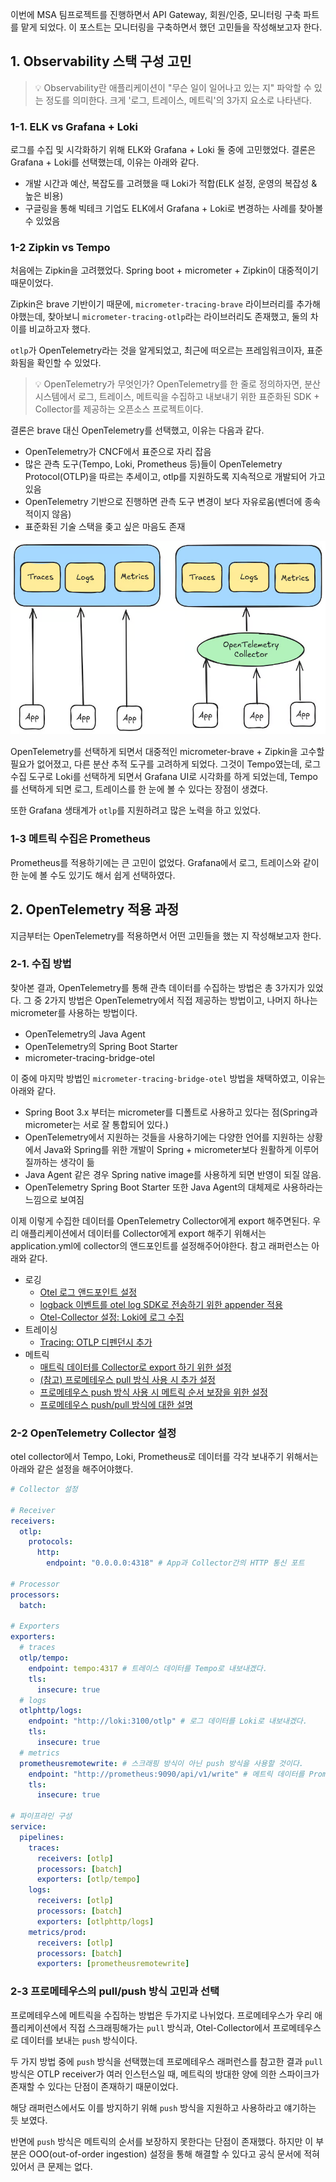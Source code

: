 이번에 MSA 팀프로젝트를 진행하면서 API Gateway, 회원/인증, 모니터링 구축 파트를 맡게 되었다. 이 포스트는 모니터링을 구축하면서 했던 고민들을 작성해보고자 한다.

## 1. Observability 스택 구성 고민
> 💡 Observability란 애플리케이션이 "무슨 일이 일어나고 있는 지" 파악할 수 있는 정도를 의미한다. 
> 크게 '로그, 트레이스, 메트릭'의 3가지 요소로 나타낸다.

### 1-1. ELK vs Grafana + Loki
로그를 수집 및 시각화하기 위해 ELK와 Grafana + Loki 둘 중에 고민했었다.
결론은 Grafana + Loki를 선택했는데, 이유는 아래와 같다.
- 개발 시간과 예산, 복잡도를 고려했을 때 Loki가 적합(ELK 설정, 운영의 복잡성 & 높은 비용)
- 구글링을 통해 빅테크 기업도 ELK에서 Grafana + Loki로 변경하는 사례를 찾아볼 수 있었음

### 1-2 Zipkin vs Tempo
처음에는 Zipkin을 고려했었다. Spring boot + micrometer + Zipkin이 대중적이기 때문이었다.

Zipkin은 brave 기반이기 때문에, `micrometer-tracing-brave` 라이브러리를 추가해야했는데, 찾아보니 `micrometer-tracing-otlp`라는 라이브러리도 존재했고, 둘의 차이를 비교하고자 했다.

`otlp`가 OpenTelemetry라는 것을 알게되었고, 최근에 떠오르는 프레임워크이자, 표준화됨을 확인할 수 있었다.

> 💡 OpenTelemetry가 무엇인가?
> OpenTelemetry를 한 줄로 정의하자면, 분산 시스템에서 로그, 트레이스, 메트릭을 수집하고 내보내기 위한 표준화된 SDK + Collector를 제공하는 오픈소스 프로젝트이다.

결론은 brave 대신 OpenTelemetry를 선택했고, 이유는 다음과 같다.
- OpenTelemetry가 CNCF에서 표준으로 자리 잡음
- 많은 관측 도구(Tempo, Loki, Prometheus 등)들이 OpenTelemetry Protocol(OTLP)을 따르는 추세이고, otlp를 지원하도록 지속적으로 개발되어 가고 있음
- OpenTelemetry 기반으로 진행하면 관측 도구 변경이 보다 자유로움(벤더에 종속적이지 않음)
- 표준화된 기술 스택을 좆고 싶은 마음도 존재

![alt text](images/image.png)

OpenTelemetry를 선택하게 되면서 대중적인 micrometer-brave + Zipkin을 고수할 필요가 없어졌고, 다른 분산 추적 도구를 고려하게 되었다. 그것이 Tempo였는데, 로그 수집 도구로 Loki를 선택하게 되면서 Grafana UI로 시각화를 하게 되었는데, Tempo를 선택하게 되면 로그, 트레이스를 한 눈에 볼 수 있다는 장점이 생겼다.

또한 Grafana 생태계가 `otlp`를 지원하려고 많은 노력을 하고 있었다.

### 1-3 메트릭 수집은 Prometheus
Prometheus를 적용하기에는 큰 고민이 없었다. Grafana에서 로그, 트레이스와 같이 한 눈에 볼 수도 있기도 해서 쉽게 선택하였다.

## 2. OpenTelemetry 적용 과정
지금부터는 OpenTelemetry를 적용하면서 어떤 고민들을 했는 지 작성해보고자 한다.

### 2-1. 수집 방법
찾아본 결과, OpenTelemetry를 통해 관측 데이터를 수집하는 방법은 총 3가지가 있었다.
그 중 2가지 방법은 OpenTelemetry에서 직접 제공하는 방법이고, 나머지 하나는 micrometer를 사용하는 방법이다.
- OpenTelemetry의 Java Agent
- OpenTelemetry의 Spring Boot Starter
- micrometer-tracing-bridge-otel

이 중에 마지막 방법인 `micrometer-tracing-bridge-otel` 방법을 채택하였고, 이유는 아래와 같다.
- Spring Boot 3.x 부터는 micrometer를 디폴트로 사용하고 있다는 점(Spring과 micrometer는 서로 잘 통합되어 있다.)
- OpenTelemetry에서 지원하는 것들을 사용하기에는 다양한 언어를 지원하는 상황에서 Java와 Spring를 위한 개발이 Spring + micrometer보다 원활하게 이루어질까하는 생각이 듦
- Java Agent 같은 경우 Spring native image를 사용하게 되면 반영이 되질 않음.
- OpenTelemetry Spring Boot Starter 또한 Java Agent의 대체제로 사용하라는 느낌으로 보여짐

이제 이렇게 수집한 데이터를 OpenTelemetry Collector에게 export 해주면된다.
우리 애플리케이션에서 데이터를 Collector에게 export 해주기 위해서는 application.yml에 collector의 앤드포인트를 설정해주어야한다.
참고 래퍼런스는 아래와 같다.

- 로깅
    - [Otel 로그 앤드포인트 설정](https://docs.spring.io/spring-boot/reference/actuator/loggers.html)
    - [logback 이벤트를 otel log SDK로 전송하기 위한 appender 적용](https://github.com/open-telemetry/opentelemetry-java-instrumentation/tree/main/instrumentation/logback/logback-appender-1.0/library)
    - [Otel-Collector 설정: Loki에 로그 수집](https://grafana.com/docs/loki/latest/send-data/otel/)
- 트레이싱
    - [Tracing: OTLP 디펜던시 추가](https://docs.spring.io/spring-boot/reference/actuator/tracing.html)
- 메트릭
    - [매트릭 데이터를 Collector로 export 하기 위한 설정](https://docs.spring.io/spring-boot/reference/actuator/metrics.html#actuator.metrics.export.otlp)
    - [(참고) 프로메테우스 pull 방식 사용 시 추가 설정](https://prometheus.io/docs/guides/opentelemetry/)
    - [프로메테우스 push 방식 사용 시 메트릭 순서 보장을 위한 설정](https://github.com/prometheus/prometheus/blob/main/documentation/examples/prometheus-otlp.yml)
    - [프로메테우스 push/pull 방식에 대한 설명](https://grafana.com/blog/2023/07/20/a-practical-guide-to-data-collection-with-opentelemetry-and-prometheus/#6-use-prometheus-remote-write-exporter)

### 2-2 OpenTelemetry Collector 설정
otel collector에서 Tempo, Loki, Prometheus로 데이터를 각각 보내주기 위해서는 아래와 같은 설정을 해주어야했다.
```yml
# Collector 설정

# Receiver
receivers:
  otlp:
    protocols:
      http:
        endpoint: "0.0.0.0:4318" # App과 Collector간의 HTTP 통신 포트

# Processor
processors:
  batch:

# Exporters
exporters:
  # traces
  otlp/tempo:
    endpoint: tempo:4317 # 트레이스 데이터를 Tempo로 내보내겠다.
    tls:
      insecure: true
  # logs
  otlphttp/logs:
    endpoint: "http://loki:3100/otlp" # 로그 데이터를 Loki로 내보내겠다.
    tls:
      insecure: true
  # metrics
  prometheusremotewrite: # 스크래핑 방식이 아닌 push 방식을 사용할 것이다.
    endpoint: "http://prometheus:9090/api/v1/write" # 메트릭 데이터를 Prometheus로 내보내겠다.
    tls:
      insecure: true

# 파이프라인 구성
service:
  pipelines:
    traces:
      receivers: [otlp]
      processors: [batch]
      exporters: [otlp/tempo]
    logs:
      receivers: [otlp]
      processors: [batch]
      exporters: [otlphttp/logs]
    metrics/prod:
      receivers: [otlp]
      processors: [batch]
      exporters: [prometheusremotewrite]
```

### 2-3 프로메테우스의 pull/push 방식 고민과 선택
프로메테우스에 메트릭을 수집하는 방법은 두가지로 나뉘었다. 프로메테우스가 우리 애플리케이션에서 직접 스크래핑해가는 `pull` 방식과, Otel-Collector에서 프로메테우스로 데이터를 보내는 `push` 방식이다.

두 가지 방법 중에 `push` 방식을 선택했는데 프로메테우스 래퍼런스를 참고한 결과 `pull` 방식은 OTLP receiver가 여러 인스턴스일 때, 메트릭의 방대한 양에 의한 스파이크가 존재할 수 있다는 단점이 존재하기 때문이었다.

해당 래퍼런스에서도 이를 방지하기 위해 `push` 방식을 지원하고 사용하라고 얘기하는 듯 보였다.

반면에 `push` 방식은 메트릭의 순서를 보장하지 못한다는 단점이 존재했다. 하지만 이 부분은 OOO(out-of-order ingestion) 설정을 통해 해결할 수 있다고 공식 문서에 적혀있어서 큰 문제는 없다.